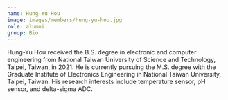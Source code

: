 ```yaml
---
name: Hung-Yu Hou
image: images/members/hung-yu-hou.jpg
role: alumni
group: Bio
---
```


Hung-Yu Hou received the B.S. degree in electronic and computer engineering from National Taiwan University of Science and Technology, Taipei, Taiwan, in 2021. He is currently pursuing the M.S. degree with the Graduate Institute of Electronics Engineering in National Taiwan University, Taipei, Taiwan. His research interests include temperature sensor, pH sensor, and delta-sigma ADC.
